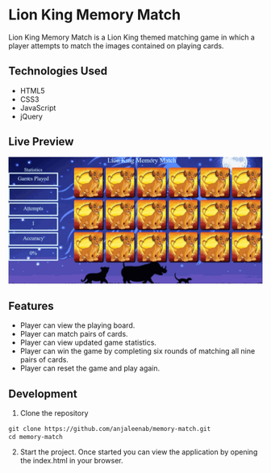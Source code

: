 # Lion King Memory Match

 Lion King Memory Match is a Lion King themed matching game in which a player attempts to match the images contained on playing cards.

## Technologies Used
  * HTML5
  * CSS3
  * JavaScript
  * jQuery

## Live Preview

<img src="assets\images\memory-match-preview.gif" alt="Lion King Memory Match Preview" style="max-width: 100%;">

## Features
- Player can view the playing board.
- Player can match pairs of cards.
- Player can view updated game statistics.
- Player can win the game by completing six rounds of matching all nine pairs of cards.
- Player can reset the game and play again.

## Development
1) Clone the repository
```development
git clone https://github.com/anjaleenab/memory-match.git
cd memory-match
```
2) Start the project. Once started you can view the application by opening the index.html in your browser.
